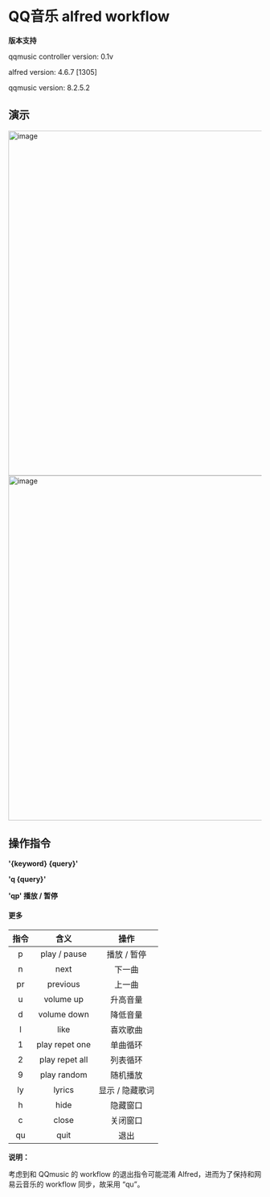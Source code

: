 # QQ音乐 alfred workflow

**版本支持**

qqmusic controller version: 0.1v

alfred version: 4.6.7 [1305]

qqmusic version: 8.2.5.2

## 演示

<img width="685" alt="image" src="https://user-images.githubusercontent.com/29922837/177482758-09441bc8-cea7-4bf6-aa51-6f3605e18493.png">
<img width="685" alt="image" src="https://user-images.githubusercontent.com/29922837/177482880-bd3cccee-ddb9-40c2-9f54-9484367c8cc3.png">


## 操作指令

**'{keyword} {query}'**

**'q {query}'**

**'qp'			播放 / 暂停**

#### 更多


| 指令 |      含义      |      操作       |
| :--: | :------------: | :-------------: |
|  p   |  play / pause  |   播放 / 暂停   |
|  n   |      next      |     下一曲      |
|  pr  |    previous    |     上一曲      |
|  u   |   volume up    |    升高音量     |
|  d   |  volume down   |    降低音量     |
|  l   |      like      |    喜欢歌曲     |
|  1   | play repet one |    单曲循环     |
|  2   | play repet all |    列表循环     |
|  9   |  play random   |    随机播放     |
|  ly  |     lyrics     | 显示 / 隐藏歌词 |
|  h   |      hide      |    隐藏窗口     |
|  c   |     close      |    关闭窗口     |
|  qu  |      quit      |      退出       |

**说明：**

考虑到和 QQmusic 的  workflow 的退出指令可能混淆 Alfred，进而为了保持和网易云音乐的 workflow 同步，故采用 “qu”。
